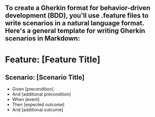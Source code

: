 ## To create a Gherkin format for behavior-driven development (BDD), you'll use .feature files to write scenarios in a natural language format. Here's a general template for writing Gherkin scenarios in Markdown:


# Feature: [Feature Title]

## Scenario: [Scenario Title]
- Given [precondition]
- And [additional precondition]
- When [event]
- Then [expected outcome]
- And [additional outcome]